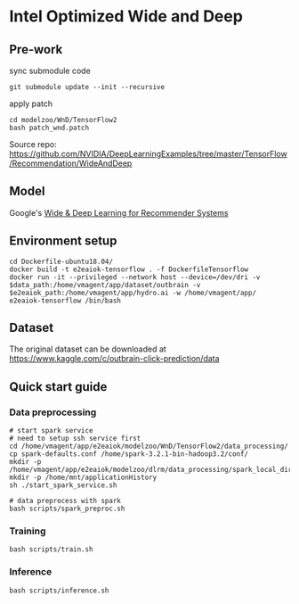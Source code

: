# Intel Optimized Wide and Deep

## Pre-work
sync submodule code
```
git submodule update --init --recursive
```

apply patch
```
cd modelzoo/WnD/TensorFlow2
bash patch_wnd.patch
```

Source repo: https://github.com/NVIDIA/DeepLearningExamples/tree/master/TensorFlow/Recommendation/WideAndDeep

## Model

Google's [Wide & Deep Learning for Recommender Systems](https://arxiv.org/abs/1606.07792)

## Environment setup

```
cd Dockerfile-ubuntu18.04/
docker build -t e2eaiok-tensorflow . -f DockerfileTensorflow
docker run -it --privileged --network host --device=/dev/dri -v $data_path:/home/vmagent/app/dataset/outbrain -v $e2eaiok_path:/home/vmagent/app/hydro.ai -w /home/vmagent/app/ e2eaiok-tensorflow /bin/bash
```

## Dataset

The original dataset can be downloaded at https://www.kaggle.com/c/outbrain-click-prediction/data

## Quick start guide

### Data preprocessing
```
# start spark service
# need to setup ssh service first
cd /home/vmagent/app/e2eaiok/modelzoo/WnD/TensorFlow2/data_processing/
cp spark-defaults.conf /home/spark-3.2.1-bin-hadoop3.2/conf/
mkdir -p /home/vmagent/app/e2eaiok/modelzoo/dlrm/data_processing/spark_local_dir
mkdir -p /home/mnt/applicationHistory
sh ./start_spark_service.sh

# data preprocess with spark
bash scripts/spark_preproc.sh
```

### Training

`bash scripts/train.sh`

### Inference

`bash scripts/inference.sh`
